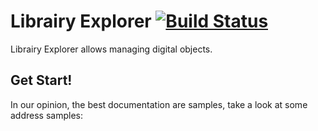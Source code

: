 # Librairy Explorer  [![Build Status](https://travis-ci.org/librairy/explorer.svg?branch=develop)](https://travis-ci.org/librairy/explorer)

Librairy Explorer allows managing digital objects.


## Get Start!

In our opinion, the best documentation are samples, take a look at some address samples:

